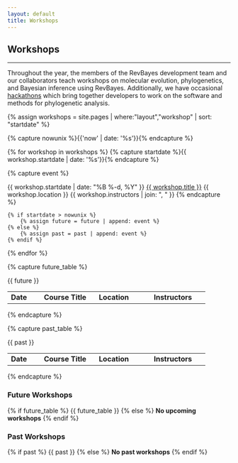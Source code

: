 ```yaml
---
layout: default
title: Workshops
---
```


## Workshops
----

Throughout the year, the members of the RevBayes development team and our collaborators teach workshops on molecular evolution, phylogenetics, and Bayesian inference using RevBayes. Additionally, we have occasional <a href="{{ site.baseurl }}{{ page.url }}hackathons">hackathons</a> which bring together developers to work on the software and methods for phylogenetic analysis. 

{% assign workshops = site.pages | where:"layout","workshop" | sort: "startdate" %}

{% capture nowunix %}{{'now' | date: '%s'}}{% endcapture %}

{% for workshop in workshops %}
	{% capture startdate %}{{ workshop.startdate | date: '%s'}}{% endcapture %}

{% capture event %}
<tr>
<td>{{ workshop.startdate | date: "%B %-d, %Y" }}</td>
<td><a href="{{ site.baseurl }}{{ workshop.url }}">{{ workshop.title }}</a></td>
<td>{{ workshop.location }}</td>
<td>{{ workshop.instructors | join: ", " }}</td>
</tr>
{% endcapture %}

	{% if startdate > nowunix %}
		{% assign future = future | append: event %}
	{% else %}
		{% assign past = past | append: event %}
	{% endif %}
{% endfor %}

{% capture future_table %}
<table class="table table-striped" style="width:100%">
<tr>
<td width="15%"><b>Date</b></td>
<td width="25%"><b>Course Title</b></td>
<td width="25%"><b>Location</b></td>
<td width="25%"><b>Instructors</b></td>
</tr>
{{ future }}
</table>
{% endcapture %}

{% capture past_table %}
<table class="table table-striped" style="width:100%">
<tr>
<td width="15%"><b>Date</b></td>
<td width="25%"><b>Course Title</b></td>
<td width="25%"><b>Location</b></td>
<td width="25%"><b>Instructors</b></td>
</tr>
{{ past }}
</table>
{% endcapture %}

### Future Workshops

{% if future_table %}
{{ future_table }}
{% else %}
**No upcoming workshops**
{% endif %}

### Past Workshops

{% if past %}
{{ past }}
{% else %}
**No past workshops**
{% endif %}
